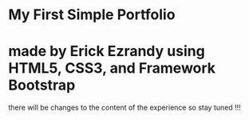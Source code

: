 # My First Simple Portfolio

# made by Erick Ezrandy using HTML5, CSS3, and Framework Bootstrap

there will be changes to the content of the experience so stay tuned !!!